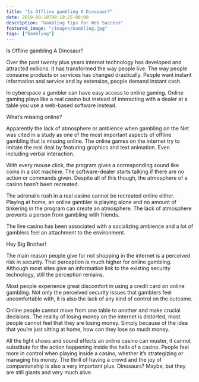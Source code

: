 ```yaml
---
title: "Is Offline gambling A Dinosaur?"
date: 2019-08-18T08:19:25-08:00
description: "Gambling Tips for Web Success"
featured_image: "/images/Gambling.jpg"
tags: ["Gambling"]
---
```


Is Offline gambling A Dinosaur?

Over the past twenty plus years internet technology has developed and attracted millions. It has transformed the way people live. The way people consume products or services has changed drastically. People want instant information and service and by extension, people demand instant cash.

In cyberspace a gambler can have easy access to online gaming. Online gaming plays like a real casino but instead of interacting with a dealer at a table you use a web-based software instead.

What’s missing online?

Apparently the lack of atmosphere or ambience when gambling on the Net was cited in a study as one of the most important aspects of offline gambling that is missing online. The online games on the internet try to imitate the real deal by featuring graphics and text animation. Even including verbal interaction. 

With every mouse click, the program gives a corresponding sound like coins in a slot machine. The software-dealer starts talking if there are no action or commands given. Despite all of this though, the atmosphere of a casino hasn’t been recreated. 

The adrenalin rush in a real casino cannot be recreated online either. Playing at home, an online gambler is playing alone and no amount of tinkering in the program can create an atmosphere. The lack of atmosphere prevents a person from gambling with friends. 

The live casino has been associated with a socializing ambience and a lot of gamblers feel an attachment to the environment. 

Hey Big Brother!

The main reason people give for not shopping in the internet is a perceived risk in security. That perception is much higher for online gambling. Although most sites give an information link to the existing security technology, still the perception remains. 

Most people experience great discomfort in using a credit card on online gambling. Not only the perceived security issues that gamblers feel uncomfortable with, it is also the lack of any kind of control on the outcome. 

Online people cannot move from one table to another and make crucial decisions. The reality of losing money on the internet is distorted, most people cannot feel that they are losing money. Simply because of the idea that you’re just sitting at home, how can they lose so much money.

All the light shows and sound effects an online casino can muster, it cannot substitute for the action happening inside the halls of a casino. People feel more in control when playing inside a casino, whether it’s strategizing or managing his money. The thrill of having a crowd and the joy of companionship is also a very important plus. Dinosaurs? Maybe, but they are still giants and very much alive.

